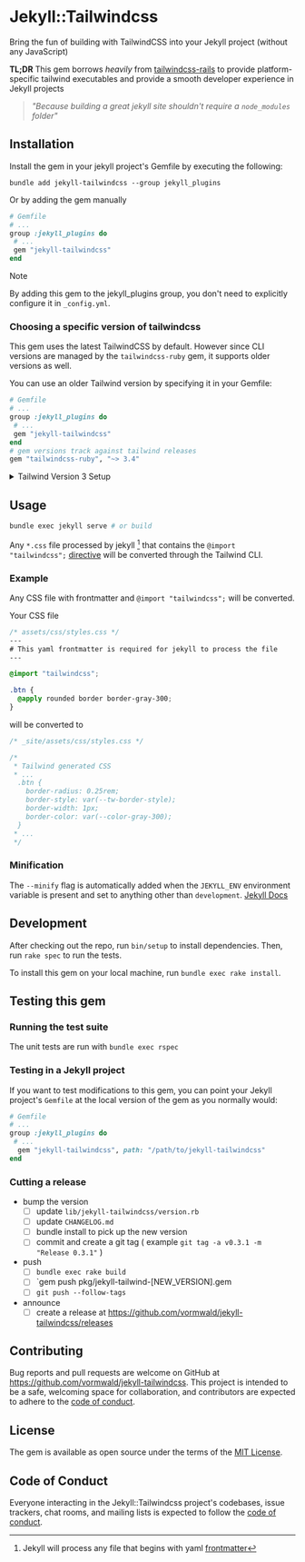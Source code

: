 # Jekyll::Tailwindcss

Bring the fun of building with TailwindCSS into your Jekyll project (without any JavaScript)

**TL;DR** This gem borrows _heavily_ from [tailwindcss-rails](https://github.com/rails/tailwindcss-rails) to provide platform-specific tailwind executables and provide a smooth developer experience in Jekyll projects

> _"Because building a great jekyll site shouldn't require a `node_modules` folder"_

## Installation

Install the gem in your jekyll project's Gemfile by executing the following:

```
bundle add jekyll-tailwindcss --group jekyll_plugins
```

Or by adding the gem manually

```ruby
# Gemfile
# ...
group :jekyll_plugins do
 # ...
 gem "jekyll-tailwindcss"
end
```

> [!NOTE]
> By adding this gem to the jekyll_plugins group, you don't need to explicitly configure it in `_config.yml`.

### Choosing a specific version of tailwindcss

This gem uses the latest TailwindCSS by default. However since CLI versions are managed by the `tailwindcss-ruby` gem, it supports older versions as well.

You can use an older Tailwind version by specifying it in your Gemfile:

```ruby
# Gemfile
# ...
group :jekyll_plugins do
 # ...
 gem "jekyll-tailwindcss"
end
# gem versions track against tailwind releases
gem "tailwindcss-ruby", "~> 3.4"
```

<details>

<summary>Tailwind Version 3 Setup</summary>

Tailwind V3 required a tailwind configuration file (`tailwind.config.js`), which needs to be specified in `_config.yml`:

```yaml
tailwindcss:
  config: "./tailwind.config.js"
```

Tailwind will generate CSS for the classes found in `content` directories. For most jekyll sites, this would work well.

```js
// ./tailwind.config.js
/** @type {import('tailwindcss').Config} */
module.exports = {
  content: [
    "./_drafts/**/*.md",
    "./_includes/**/*.html",
    "./_layouts/**/*.html",
    "./_pages/*.{html,md}",
    "./_posts/*.md",
    "./*.{html,md}",
  ],
  // ...
};
```

Learn more at https://v3.tailwindcss.com/docs/configuration

## Example CSS

Any CSS file with frontmatter and `@tailwind` directives will be converted.

```css
/* assets/css/styles.css */
---
# This yaml frontmatter is required for jekyll to process the file
---

@tailwind base;
@tailwind components;
@tailwind utilities;

.btn {
  @apply font-bold py-2 px-4 rounded !important;
}
```

will be converted to

```css
/* _site/assets/css/styles.css */

/*
 * Tailwind generated CSS 
 * ...
 */
```

### PostCSS Support

This gem includes basic PostCSS support. If a `postcss.config.js` file is included in your `_config.yml`, the Tailwind CLI will be invoked with the `--postcss` flag.

```yaml
tailwindcss:
  config: "./tailwind.config.js" # this is the default location
  postcss: "./postcss.config.js" # OPTIONAL, only if you have a postcss config file
```

> [!NOTE]
> PostCSS configuration is considered an advanced use case and is outside the scope of this gem. Users should verify their PostCSS setup outside this gem by running:
> `bundle exec tailwindcss --postcss postcss.config.js`

</details>

## Usage

```sh
bundle exec jekyll serve # or build
```

Any `*.css` file processed by jekyll [^1] that contains the `@import "tailwindcss";` [directive](https://tailwindcss.com/docs/functions-and-directives#config) will be converted through the Tailwind CLI.

[^1]: Jekyll will process any file that begins with yaml [frontmatter](https://jekyllrb.com/docs/front-matter/)

### Example
Any CSS file with frontmatter and `@import "tailwindcss";` will be converted.

Your CSS file

```css
/* assets/css/styles.css */
---
# This yaml frontmatter is required for jekyll to process the file
---

@import "tailwindcss";

.btn {
  @apply rounded border border-gray-300;
}
```

will be converted to

```css
/* _site/assets/css/styles.css */

/*
 * Tailwind generated CSS 
 * ...
  .btn {
    border-radius: 0.25rem;
    border-style: var(--tw-border-style);
    border-width: 1px;
    border-color: var(--color-gray-300);
  }
 * ...
 */
```

### Minification

The `--minify` flag is automatically added when the `JEKYLL_ENV` environment variable is present and set to anything other than `development`. [Jekyll Docs](https://jekyllrb.com/docs/configuration/environments/)

## Development

After checking out the repo, run `bin/setup` to install dependencies. Then, run `rake spec` to run the tests.

To install this gem on your local machine, run `bundle exec rake install`.

## Testing this gem

### Running the test suite

The unit tests are run with `bundle exec rspec`

### Testing in a Jekyll project

If you want to test modifications to this gem, you can point your Jekyll project's `Gemfile` at the local version of the gem as you normally would:

```ruby
# Gemfile
# ...
group :jekyll_plugins do
 # ...
  gem "jekyll-tailwindcss", path: "/path/to/jekyll-tailwindcss"
end
```

### Cutting a release

- bump the version
  - [ ] update `lib/jekyll-tailwindcss/version.rb`
  - [ ] update `CHANGELOG.md`
  - [ ] bundle install to pick up the new version
  - [ ] commit and create a git tag ( example `git tag -a v0.3.1 -m "Release 0.3.1"` )
- push
  - [ ] `bundle exec rake build`
  - [ ] `gem push pkg/jekyll-tailwind-[NEW_VERSION].gem
  - [ ] `git push --follow-tags`
- announce
  - [ ] create a release at https://github.com/vormwald/jekyll-tailwindcss/releases

## Contributing

Bug reports and pull requests are welcome on GitHub at https://github.com/vormwald/jekyll-tailwindcss. This project is intended to be a safe, welcoming space for collaboration, and contributors are expected to adhere to the [code of conduct](https://github.com/vormwald/jekyll-tailwindcss/blob/main/CODE_OF_CONDUCT.md).

## License

The gem is available as open source under the terms of the [MIT License](https://opensource.org/licenses/MIT).

## Code of Conduct

Everyone interacting in the Jekyll::Tailwindcss project's codebases, issue trackers, chat rooms, and mailing lists is expected to follow the [code of conduct](https://github.com/vormwald/jekyll-tailwindcss/blob/main/CODE_OF_CONDUCT.md).
